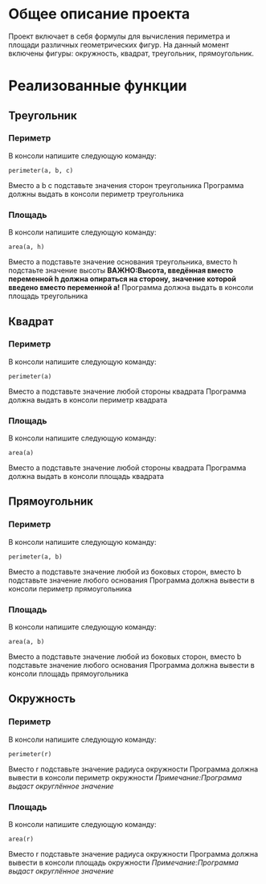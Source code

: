 # Общее описание проекта
Проект включает в себя формулы для вычисления периметра и площади различных геометрических фигур. 
На данный момент включены фигуры: окружность, квадрат, треугольник, прямоугольник.

# Реализованные функции
## Треугольник
### Периметр
В консоли напишите следующую команду: 

`perimeter(a, b, c)`

Вместо a b c подставьте значения сторон треугольника
Программа должны выдать в консоли периметр треугольника
### Площадь
В консоли напишите следующую команду: 

`area(a, h)`

Вместо a подставьте значение основания треугольника, вместо h подстаьте значение высоты
**ВАЖНО:Высота, введённая вместо переменной h должна опираться на сторону, значение которой введено вместо переменной а!**
Программа должна выдать в консоли площадь треугольника



## Квадрат
### Периметр
В консоли напишите следующую команду: 

`perimeter(a)`

Вместо a подставьте значение любой стороны квадрата
Программа должна выдать в консоли периметр квадрата
### Площадь
В консоли напишите следующую команду: 

`area(a)`

Вместо а подставьте значение любой стороны квадрата
Программа должна выдать в консоли площадь квадрата



## Прямоугольник
### Периметр
В консоли напишите следующую команду: 

`perimeter(a, b)`

Вместо a подставьте значение любой из боковых сторон, вместо b подставьте значение любого основания
Программа должна вывести в консоли периметр прямоугольника
### Площадь
В консоли напишите следующую команду: 

`area(a, b)`

Вместо a подставьте значение любой из боковых сторон, вместо b подставьте значение любого основания
Программа должна вывести в консоли площадь прямоугольника



## Окружность
### Периметр
В консоли напишите следующую команду: 

`perimeter(r)`

Вместо r подставьте значение радиуса окружности
Программа должна вывести в консоли периметр окружности
*Примечание:Программа выдаст округлённое значение*
### Площадь
В консоли напишите следующую команду: 

`area(r)`

Вместо r подставьте значение радиуса окружности
Программа должна вывести в консоли площадь окружности
*Примечание:Программа выдаст округлённое значение*
